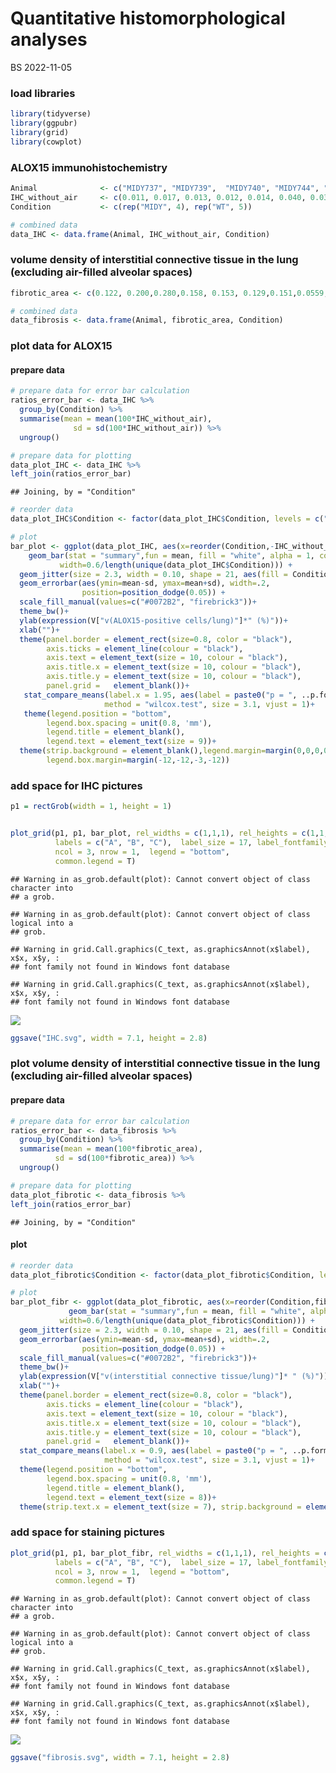 Quantitative histomorphological analyses
================
BS
2022-11-05

### load libraries

``` r
library(tidyverse)
library(ggpubr)
library(grid)
library(cowplot)
```

### ALOX15 immunohistochemistry

``` r
Animal              <- c("MIDY737", "MIDY739",  "MIDY740", "MIDY744", "WT736", "WT738",  "WT741",  "WT743",  "WT745") 
IHC_without_air     <- c(0.011, 0.017, 0.013, 0.012, 0.014, 0.040, 0.030, 0.024, 0.021)
Condition           <- c(rep("MIDY", 4), rep("WT", 5))

# combined data
data_IHC <- data.frame(Animal, IHC_without_air, Condition)
```

### volume density of interstitial connective tissue in the lung (excluding air-filled alveolar spaces)

``` r
fibrotic_area <- c(0.122, 0.200,0.280,0.158, 0.153, 0.129,0.151,0.0559,0.150)

# combined data
data_fibrosis <- data.frame(Animal, fibrotic_area, Condition)
```

### plot data for ALOX15

#### prepare data

``` r
# prepare data for error bar calculation
ratios_error_bar <- data_IHC %>% 
  group_by(Condition) %>% 
  summarise(mean = mean(100*IHC_without_air), 
              sd = sd(100*IHC_without_air)) %>% 
  ungroup()

# prepare data for plotting
data_plot_IHC <- data_IHC %>%  
left_join(ratios_error_bar)
```

    ## Joining, by = "Condition"

``` r
# reorder data
data_plot_IHC$Condition <- factor(data_plot_IHC$Condition, levels = c("WT", "MIDY"))

# plot 
bar_plot <- ggplot(data_plot_IHC, aes(x=reorder(Condition,-IHC_without_air), y=100*IHC_without_air))+
    geom_bar(stat = "summary",fun = mean, fill = "white", alpha = 1, color = "black", lwd=0.5,
           width=0.6/length(unique(data_plot_IHC$Condition))) +
  geom_jitter(size = 2.3, width = 0.10, shape = 21, aes(fill = Condition), alpha = 0.8) +
  geom_errorbar(aes(ymin=mean-sd, ymax=mean+sd), width=.2,
                position=position_dodge(0.05)) +
  scale_fill_manual(values=c("#0072B2", "firebrick3"))+
  theme_bw()+
  ylab(expression(V["v(ALOX15-positive cells/lung)"]*" (%)"))+
  xlab("")+
  theme(panel.border = element_rect(size=0.8, color = "black"),
        axis.ticks = element_line(colour = "black"),
        axis.text = element_text(size = 10, colour = "black"),
        axis.title.x = element_text(size = 10, colour = "black"), 
        axis.title.y = element_text(size = 10, colour = "black"), 
        panel.grid =   element_blank())+
   stat_compare_means(label.x = 1.95, aes(label = paste0("p = ", ..p.format..)),
                     method = "wilcox.test", size = 3.1, vjust = 1)+
   theme(legend.position = "bottom", 
        legend.box.spacing = unit(0.8, 'mm'), 
        legend.title = element_blank(), 
        legend.text = element_text(size = 9))+
  theme(strip.background = element_blank(),legend.margin=margin(0,0,0,0),
        legend.box.margin=margin(-12,-12,-3,-12))
```

### add space for IHC pictures

``` r
p1 = rectGrob(width = 1, height = 1)


plot_grid(p1, p1, bar_plot, rel_widths = c(1,1,1), rel_heights = c(1,1,1),
          labels = c("A", "B", "C"),  label_size = 17, label_fontfamily = 'bold', 
          ncol = 3, nrow = 1,  legend = "bottom",
          common.legend = T)
```

    ## Warning in as_grob.default(plot): Cannot convert object of class character into
    ## a grob.

    ## Warning in as_grob.default(plot): Cannot convert object of class logical into a
    ## grob.

    ## Warning in grid.Call.graphics(C_text, as.graphicsAnnot(x$label), x$x, x$y, :
    ## font family not found in Windows font database

    ## Warning in grid.Call.graphics(C_text, as.graphicsAnnot(x$label), x$x, x$y, :
    ## font family not found in Windows font database

![](Quantitative-histomorphology_files/figure-gfm/unnamed-chunk-6-1.png)<!-- -->

``` r
ggsave("IHC.svg", width = 7.1, height = 2.8)
```

### plot volume density of interstitial connective tissue in the lung (excluding air-filled alveolar spaces)

#### prepare data

``` r
# prepare data for error bar calculation
ratios_error_bar <- data_fibrosis %>% 
  group_by(Condition) %>% 
  summarise(mean = mean(100*fibrotic_area), 
          sd = sd(100*fibrotic_area)) %>% 
  ungroup()

# prepare data for plotting
data_plot_fibrotic <- data_fibrosis %>%  
left_join(ratios_error_bar)
```

    ## Joining, by = "Condition"

#### plot

``` r
# reorder data
data_plot_fibrotic$Condition <- factor(data_plot_fibrotic$Condition, levels = c("WT", "MIDY"))

# plot 
bar_plot_fibr <- ggplot(data_plot_fibrotic, aes(x=reorder(Condition,fibrotic_area), y=100*fibrotic_area))+
             geom_bar(stat = "summary",fun = mean, fill = "white", alpha = 1, color = "black", lwd=0.5,
           width=0.6/length(unique(data_plot_fibrotic$Condition))) +
  geom_jitter(size = 2.3, width = 0.10, shape = 21, aes(fill = Condition), alpha = 0.8) +
  geom_errorbar(aes(ymin=mean-sd, ymax=mean+sd), width=.2,
                position=position_dodge(0.05)) +
  scale_fill_manual(values=c("#0072B2", "firebrick3"))+
  theme_bw()+
  ylab(expression(V["v(interstitial connective tissue/lung)"]* " (%)"))+
  xlab("")+
  theme(panel.border = element_rect(size=0.8, color = "black"),
        axis.ticks = element_line(colour = "black"),
        axis.text = element_text(size = 10, colour = "black"),
        axis.title.x = element_text(size = 10, colour = "black"), 
        axis.title.y = element_text(size = 10, colour = "black"), 
        panel.grid =   element_blank())+
  stat_compare_means(label.x = 0.9, aes(label = paste0("p = ", ..p.format..)),
                     method = "wilcox.test", size = 3.1, vjust = 1)+
  theme(legend.position = "bottom", 
        legend.box.spacing = unit(0.8, 'mm'), 
        legend.title = element_blank(), 
        legend.text = element_text(size = 8))+
  theme(strip.text.x = element_text(size = 7), strip.background = element_blank(),legend.margin=margin(0,0,0,0), legend.box.margin=margin(-12,-12,-3,-12))
```

### add space for staining pictures

``` r
plot_grid(p1, p1, bar_plot_fibr, rel_widths = c(1,1,1), rel_heights = c(1,1,1),
          labels = c("A", "B", "C"),  label_size = 17, label_fontfamily = 'bold',
          ncol = 3, nrow = 1,  legend = "bottom",
          common.legend = T)
```

    ## Warning in as_grob.default(plot): Cannot convert object of class character into
    ## a grob.

    ## Warning in as_grob.default(plot): Cannot convert object of class logical into a
    ## grob.

    ## Warning in grid.Call.graphics(C_text, as.graphicsAnnot(x$label), x$x, x$y, :
    ## font family not found in Windows font database

    ## Warning in grid.Call.graphics(C_text, as.graphicsAnnot(x$label), x$x, x$y, :
    ## font family not found in Windows font database

![](Quantitative-histomorphology_files/figure-gfm/unnamed-chunk-9-1.png)<!-- -->

``` r
ggsave("fibrosis.svg", width = 7.1, height = 2.8)
```
